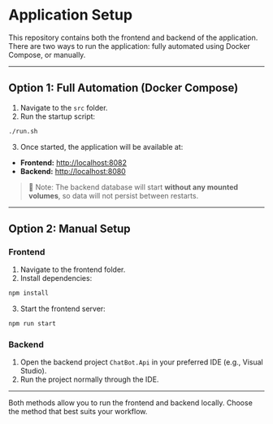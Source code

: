 # Application Setup

This repository contains both the frontend and backend of the application. There are two ways to run the application: fully automated using Docker Compose, or manually.

---

## Option 1: Full Automation (Docker Compose)

1. Navigate to the `src` folder.
2. Run the startup script:

```bash
./run.sh
```

3. Once started, the application will be available at:

* **Frontend:** [http://localhost:8082](http://localhost:8082)
* **Backend:** [http://localhost:8080](http://localhost:8080)

> 🚨 Note: The backend database will start **without any mounted volumes**, so data will not persist between restarts.

---

## Option 2: Manual Setup

### Frontend

1. Navigate to the frontend folder.
2. Install dependencies:

```bash
npm install
```

3. Start the frontend server:

```bash
npm run start
```

### Backend

1. Open the backend project `ChatBot.Api` in your preferred IDE (e.g., Visual Studio).
2. Run the project normally through the IDE.

---

Both methods allow you to run the frontend and backend locally. Choose the method that best suits your workflow.
